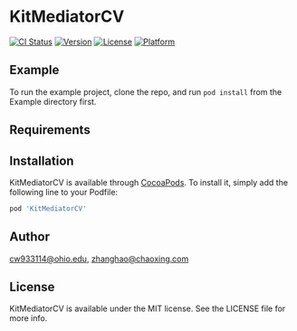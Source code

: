 # KitMediatorCV

[![CI Status](https://img.shields.io/travis/cw933114@ohio.edu/KitMediatorCV.svg?style=flat)](https://travis-ci.org/cw933114@ohio.edu/KitMediatorCV)
[![Version](https://img.shields.io/cocoapods/v/KitMediatorCV.svg?style=flat)](https://cocoapods.org/pods/KitMediatorCV)
[![License](https://img.shields.io/cocoapods/l/KitMediatorCV.svg?style=flat)](https://cocoapods.org/pods/KitMediatorCV)
[![Platform](https://img.shields.io/cocoapods/p/KitMediatorCV.svg?style=flat)](https://cocoapods.org/pods/KitMediatorCV)

## Example

To run the example project, clone the repo, and run `pod install` from the Example directory first.

## Requirements

## Installation

KitMediatorCV is available through [CocoaPods](https://cocoapods.org). To install
it, simply add the following line to your Podfile:

```ruby
pod 'KitMediatorCV'
```

## Author

cw933114@ohio.edu, zhanghao@chaoxing.com

## License

KitMediatorCV is available under the MIT license. See the LICENSE file for more info.
